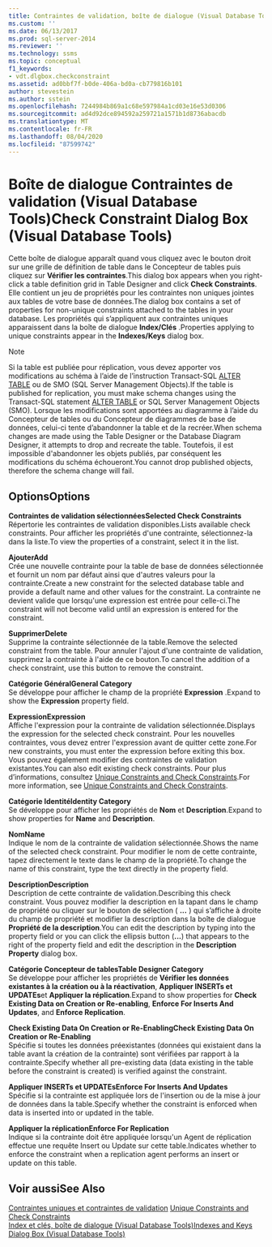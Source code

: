```yaml
---
title: Contraintes de validation, boîte de dialogue (Visual Database Tools) | Microsoft Docs
ms.custom: ''
ms.date: 06/13/2017
ms.prod: sql-server-2014
ms.reviewer: ''
ms.technology: ssms
ms.topic: conceptual
f1_keywords:
- vdt.dlgbox.checkconstraint
ms.assetid: ad0bbf7f-b0de-406a-bd0a-cb779816b101
author: stevestein
ms.author: sstein
ms.openlocfilehash: 7244984b869a1c68e597984a1cd03e16e53d0306
ms.sourcegitcommit: ad4d92dce894592a259721a1571b1d8736abacdb
ms.translationtype: MT
ms.contentlocale: fr-FR
ms.lasthandoff: 08/04/2020
ms.locfileid: "87599742"
---
```

# <a name="check-constraint-dialog-box-visual-database-tools"></a><span data-ttu-id="82f27-102">Boîte de dialogue Contraintes de validation (Visual Database Tools)</span><span class="sxs-lookup"><span data-stu-id="82f27-102">Check Constraint Dialog Box (Visual Database Tools)</span></span>
  <span data-ttu-id="82f27-103">Cette boîte de dialogue apparaît quand vous cliquez avec le bouton droit sur une grille de définition de table dans le Concepteur de tables puis cliquez sur **Vérifier les contraintes**.</span><span class="sxs-lookup"><span data-stu-id="82f27-103">This dialog box appears when you right-click a table definition grid in Table Designer and click **Check Constraints**.</span></span> <span data-ttu-id="82f27-104">Elle contient un jeu de propriétés pour les contraintes non uniques jointes aux tables de votre base de données.</span><span class="sxs-lookup"><span data-stu-id="82f27-104">The dialog box contains a set of properties for non-unique constraints attached to the tables in your database.</span></span> <span data-ttu-id="82f27-105">Les propriétés qui s’appliquent aux contraintes uniques apparaissent dans la boîte de dialogue **Index/Clés** .</span><span class="sxs-lookup"><span data-stu-id="82f27-105">Properties applying to unique constraints appear in the **Indexes/Keys** dialog box.</span></span>  
  
> [!NOTE]  
>  <span data-ttu-id="82f27-106">Si la table est publiée pour réplication, vous devez apporter vos modifications au schéma à l’aide de l’instruction Transact-SQL [ALTER TABLE](/sql/t-sql/statements/alter-table-transact-sql) ou de SMO (SQL Server Management Objects).</span><span class="sxs-lookup"><span data-stu-id="82f27-106">If the table is published for replication, you must make schema changes using the Transact-SQL statement [ALTER TABLE](/sql/t-sql/statements/alter-table-transact-sql) or SQL Server Management Objects (SMO).</span></span> <span data-ttu-id="82f27-107">Lorsque les modifications sont apportées au diagramme à l’aide du Concepteur de tables ou du Concepteur de diagrammes de base de données, celui-ci tente d’abandonner la table et de la recréer.</span><span class="sxs-lookup"><span data-stu-id="82f27-107">When schema changes are made using the Table Designer or the Database Diagram Designer, it attempts to drop and recreate the table.</span></span> <span data-ttu-id="82f27-108">Toutefois, il est impossible d'abandonner les objets publiés, par conséquent les modifications du schéma échoueront.</span><span class="sxs-lookup"><span data-stu-id="82f27-108">You cannot drop published objects, therefore the schema change will fail.</span></span>  
  
## <a name="options"></a><span data-ttu-id="82f27-109">Options</span><span class="sxs-lookup"><span data-stu-id="82f27-109">Options</span></span>  
 <span data-ttu-id="82f27-110">**Contraintes de validation sélectionnées**</span><span class="sxs-lookup"><span data-stu-id="82f27-110">**Selected Check Constraints**</span></span>  
 <span data-ttu-id="82f27-111">Répertorie les contraintes de validation disponibles.</span><span class="sxs-lookup"><span data-stu-id="82f27-111">Lists available check constraints.</span></span> <span data-ttu-id="82f27-112">Pour afficher les propriétés d'une contrainte, sélectionnez-la dans la liste.</span><span class="sxs-lookup"><span data-stu-id="82f27-112">To view the properties of a constraint, select it in the list.</span></span>  
  
 <span data-ttu-id="82f27-113">**Ajouter**</span><span class="sxs-lookup"><span data-stu-id="82f27-113">**Add**</span></span>  
 <span data-ttu-id="82f27-114">Crée une nouvelle contrainte pour la table de base de données sélectionnée et fournit un nom par défaut ainsi que d'autres valeurs pour la contrainte.</span><span class="sxs-lookup"><span data-stu-id="82f27-114">Create a new constraint for the selected database table and provide a default name and other values for the constraint.</span></span> <span data-ttu-id="82f27-115">La contrainte ne devient valide que lorsqu'une expression est entrée pour celle-ci.</span><span class="sxs-lookup"><span data-stu-id="82f27-115">The constraint will not become valid until an expression is entered for the constraint.</span></span>  
  
 <span data-ttu-id="82f27-116">**Supprimer**</span><span class="sxs-lookup"><span data-stu-id="82f27-116">**Delete**</span></span>  
 <span data-ttu-id="82f27-117">Supprime la contrainte sélectionnée de la table.</span><span class="sxs-lookup"><span data-stu-id="82f27-117">Remove the selected constraint from the table.</span></span> <span data-ttu-id="82f27-118">Pour annuler l'ajout d'une contrainte de validation, supprimez la contrainte à l'aide de ce bouton.</span><span class="sxs-lookup"><span data-stu-id="82f27-118">To cancel the addition of a check constraint, use this button to remove the constraint.</span></span>  
  
 <span data-ttu-id="82f27-119">**Catégorie Général**</span><span class="sxs-lookup"><span data-stu-id="82f27-119">**General Category**</span></span>  
 <span data-ttu-id="82f27-120">Se développe pour afficher le champ de la propriété **Expression** .</span><span class="sxs-lookup"><span data-stu-id="82f27-120">Expand to show the **Expression** property field.</span></span>  
  
 <span data-ttu-id="82f27-121">**Expression**</span><span class="sxs-lookup"><span data-stu-id="82f27-121">**Expression**</span></span>  
 <span data-ttu-id="82f27-122">Affiche l'expression pour la contrainte de validation sélectionnée.</span><span class="sxs-lookup"><span data-stu-id="82f27-122">Displays the expression for the selected check constraint.</span></span> <span data-ttu-id="82f27-123">Pour les nouvelles contraintes, vous devez entrer l'expression avant de quitter cette zone.</span><span class="sxs-lookup"><span data-stu-id="82f27-123">For new constraints, you must enter the expression before exiting this box.</span></span> <span data-ttu-id="82f27-124">Vous pouvez également modifier des contraintes de validation existantes.</span><span class="sxs-lookup"><span data-stu-id="82f27-124">You can also edit existing check constraints.</span></span> <span data-ttu-id="82f27-125">Pour plus d’informations, consultez [Unique Constraints and Check Constraints](../../relational-databases/tables/unique-constraints-and-check-constraints.md).</span><span class="sxs-lookup"><span data-stu-id="82f27-125">For more information, see [Unique Constraints and Check Constraints](../../relational-databases/tables/unique-constraints-and-check-constraints.md).</span></span>  
  
 <span data-ttu-id="82f27-126">**Catégorie Identité**</span><span class="sxs-lookup"><span data-stu-id="82f27-126">**Identity Category**</span></span>  
 <span data-ttu-id="82f27-127">Se développe pour afficher les propriétés de **Nom** et **Description**.</span><span class="sxs-lookup"><span data-stu-id="82f27-127">Expand to show properties for **Name** and **Description**.</span></span>  
  
 <span data-ttu-id="82f27-128">**Nom**</span><span class="sxs-lookup"><span data-stu-id="82f27-128">**Name**</span></span>  
 <span data-ttu-id="82f27-129">Indique le nom de la contrainte de validation sélectionnée.</span><span class="sxs-lookup"><span data-stu-id="82f27-129">Shows the name of the selected check constraint.</span></span> <span data-ttu-id="82f27-130">Pour modifier le nom de cette contrainte, tapez directement le texte dans le champ de la propriété.</span><span class="sxs-lookup"><span data-stu-id="82f27-130">To change the name of this constraint, type the text directly in the property field.</span></span>  
  
 <span data-ttu-id="82f27-131">**Description**</span><span class="sxs-lookup"><span data-stu-id="82f27-131">**Description**</span></span>  
 <span data-ttu-id="82f27-132">Description de cette contrainte de validation.</span><span class="sxs-lookup"><span data-stu-id="82f27-132">Describing this check constraint.</span></span> <span data-ttu-id="82f27-133">Vous pouvez modifier la description en la tapant dans le champ de propriété ou cliquer sur le bouton de sélection ( **...** ) qui s’affiche à droite du champ de propriété et modifier la description dans la boîte de dialogue **Propriété de la description**.</span><span class="sxs-lookup"><span data-stu-id="82f27-133">You can edit the description by typing into the property field or you can click the ellipsis button (**...**) that appears to the right of the property field and edit the description in the **Description Property** dialog box.</span></span>  
  
 <span data-ttu-id="82f27-134">**Catégorie Concepteur de tables**</span><span class="sxs-lookup"><span data-stu-id="82f27-134">**Table Designer Category**</span></span>  
 <span data-ttu-id="82f27-135">Se développe pour afficher les propriétés de **Vérifier les données existantes à la création ou à la réactivation**, **Appliquer INSERTs et UPDATEs**et **Appliquer la réplication**.</span><span class="sxs-lookup"><span data-stu-id="82f27-135">Expand to show properties for **Check Existing Data on Creation or Re-enabling**, **Enforce For Inserts And Updates**, and **Enforce Replication**.</span></span>  
  
 <span data-ttu-id="82f27-136">**Check Existing Data On Creation or Re-Enabling**</span><span class="sxs-lookup"><span data-stu-id="82f27-136">**Check Existing Data On Creation or Re-Enabling**</span></span>  
 <span data-ttu-id="82f27-137">Spécifie si toutes les données préexistantes (données qui existaient dans la table avant la création de la contrainte) sont vérifiées par rapport à la contrainte.</span><span class="sxs-lookup"><span data-stu-id="82f27-137">Specify whether all pre-existing data (data existing in the table before the constraint is created) is verified against the constraint.</span></span>  
  
 <span data-ttu-id="82f27-138">**Appliquer INSERTs et UPDATEs**</span><span class="sxs-lookup"><span data-stu-id="82f27-138">**Enforce For Inserts And Updates**</span></span>  
 <span data-ttu-id="82f27-139">Spécifie si la contrainte est appliquée lors de l'insertion ou de la mise à jour de données dans la table.</span><span class="sxs-lookup"><span data-stu-id="82f27-139">Specify whether the constraint is enforced when data is inserted into or updated in the table.</span></span>  
  
 <span data-ttu-id="82f27-140">**Appliquer la réplication**</span><span class="sxs-lookup"><span data-stu-id="82f27-140">**Enforce For Replication**</span></span>  
 <span data-ttu-id="82f27-141">Indique si la contrainte doit être appliquée lorsqu'un Agent de réplication effectue une requête Insert ou Update sur cette table.</span><span class="sxs-lookup"><span data-stu-id="82f27-141">Indicates whether to enforce the constraint when a replication agent performs an insert or update on this table.</span></span>  
  
## <a name="see-also"></a><span data-ttu-id="82f27-142">Voir aussi</span><span class="sxs-lookup"><span data-stu-id="82f27-142">See Also</span></span>  
 <span data-ttu-id="82f27-143">[Contraintes uniques et contraintes de validation](../../relational-databases/tables/unique-constraints-and-check-constraints.md) </span><span class="sxs-lookup"><span data-stu-id="82f27-143">[Unique Constraints and Check Constraints](../../relational-databases/tables/unique-constraints-and-check-constraints.md) </span></span>  
 [<span data-ttu-id="82f27-144">Index et clés, boîte de dialogue &#40;Visual Database Tools&#41;</span><span class="sxs-lookup"><span data-stu-id="82f27-144">Indexes and Keys Dialog Box &#40;Visual Database Tools&#41;</span></span>](visual-database-tools.md)  
  
  
